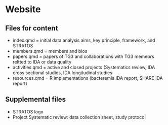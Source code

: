 # Website 

## Files for content

* index.qmd = initial data analysis aims, key principle, framework, and STRATOS
* members.qmd = members and bios
* papers.qmd = papers of TG3 and collaborations with TG3 memebrs reltted to IDA or data quality
* activities.qmd = active and closed projects (Systematics review, IDA cross sectional studies, IDA longitudinal studies
* resources.qmd = R implementations (bacteremia IDA report, SHARE IDA report)

## Supplemental files 

* STRATOS logo
* Project Systematic review: data collection sheet, study protocol
